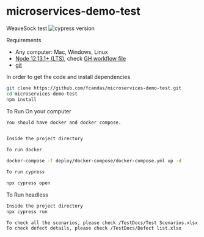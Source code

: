 # microservices-demo-test

WeaveSock test 
![cypress version](https://img.shields.io/badge/cypress-10.0.3-brightgreen)


Requirements

- Any computer: Mac, Windows, Linux
- [Node 12.13.1+ (LTS)](https://nodejs.org/), check [GH workflow file](.github/workflows/min-node-version.yml)
- [git](https://git-scm.com)



In order to get the code and install dependencies

```bash
git clone https://github.com/fcandas/microservices-demo-test.git
cd microservices-demo-test
npm install
```

To Run On your computer


```bash
You should have docker and docker compose.
```
```bash

Inside the project directory

To run docker 

docker-compose -f deploy/docker-compose/docker-compose.yml up -d

To run cypress

npx cypress open

```

To Run headless
```bash
Inside the project directory
npx cypress run
```


```bash
To check all the scenarios, please check /TestDocs/Test Scenarios.xlsx
To check defect details, please check /TestDocs/Defect list.xlsx
```
